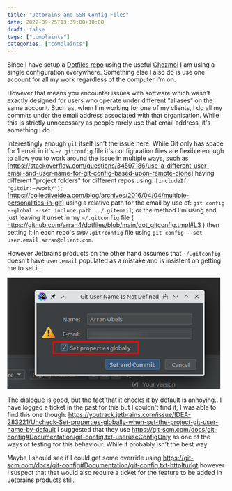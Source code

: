 ```yaml
---
title: "Jetbrains and SSH Config Files"
date: 2022-09-25T13:39:00+10:00
draft: false
tags: ["complaints"]
categories: ["complaints"]
---
```


Since I have setup a [Dotfiles repo](https://github.com/arran4/dotfiles) using the useful [Chezmoi](https://www.chezmoi.io/) I am 
using a single configuration everywhere. Something else I also do is use one account for all my work regardless of the
computer I'm on.

However that means you encounter issues with software which wasn't exactly designed for users who operate under different
"aliases" on the same account. Such as, when I'm working for one of my clients, I do all my commits under the email address
associated with that organisation. While this is strictly unnecessary as people rarely use that email address, it's 
something I do. 

Interestingly enough `git` itself isn't the issue here. While Git only has space for 1 email in it's `~/.gitconfig` file
it's configuration files are flexible enough to allow you to work around the issue in multiple ways, such as [https://stackoverflow.com/questions/34597186/use-a-different-user-email-and-user-name-for-git-config-based-upon-remote-clone] having
different "project folders" for different repos using: `[includeIf "gitdir:~/work/"]`; [https://collectiveidea.com/blog/archives/2016/04/04/multiple-personalities-in-git] using a relative path for the email
by use of: `git config --global --set include.path ../.gitemail`; or the method I'm using and just leaving it unset in my `~/.gitconfig` file ( https://github.com/arran4/dotfiles/blob/main/dot_gitconfig.tmpl#L3 ) 
then setting it in each repo's `$WD/.git/config` file using `git config --set user.email arran@client.com`.

However Jetbrains products on the other hand assumes that `~/.gitconfig` doesn't have `user.email` populated as a mistake and is
insistent on getting me to set it:

![img.png](img.png)

The dialogue is good, but the fact that it checks it by default is annoying.. I have logged a ticket in the past for this
but I couldn't find it; I was able to find this one though: https://youtrack.jetbrains.com/issue/IDEA-283221/Uncheck-Set-properties-globally-when-set-the-project-git-user-name-by-default
I suggested that they use https://git-scm.com/docs/git-config#Documentation/git-config.txt-useruseConfigOnly as one of the
ways of testing for this behaviour. While it probably isn't the best way.

Maybe I should see if I could get some override using https://git-scm.com/docs/git-config#Documentation/git-config.txt-httplturlgt however
I suspect that that would also require a ticket for the feature to be added in Jetbrains products still.